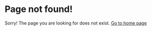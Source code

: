 # Page not found!

Sorry! The page you are looking for does not exist.
[Go to home page](?page=main)
